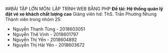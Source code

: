 ##BÀI TẬP LỚN MÔN: LẬP TRÌNH WEB BẰNG PHP
**Đề tài: Hệ thống quản lý đặt vé xe khách chất lượng cao**
Giảng viên hd: ThS. Trần Phương Nhung
Thành viên trong nhóm 25:
+ Nguyễn Thanh Tùng - 2018603051
+ Nguyễn Thế Vinh - 2018601797
+ Nguyễn Thị Yến - 2018604892
+ Nguyễn Thị Hải Yến - 2018603672
